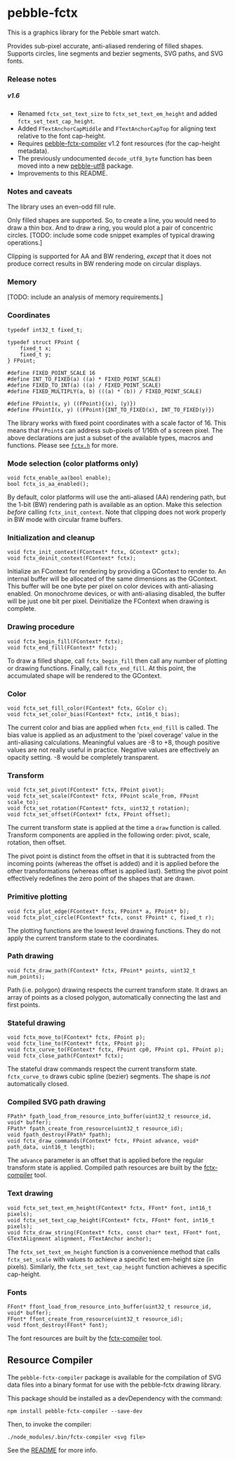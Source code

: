 # pebble-fctx

This is a graphics library for the Pebble smart watch.

Provides sub-pixel accurate, anti-aliased rendering of filled shapes.  Supports circles, line segments and bezier segments, SVG paths, and SVG fonts.

### Release notes

##### v1.6
* Renamed `fctx_set_text_size` to `fctx_set_text_em_height` and added `fctx_set_text_cap_height`.
* Added `FTextAnchorCapMiddle` and `FTextAnchorCapTop` for aligning text relative to the font cap-height.
* Requires [pebble-fctx-compiler]() v1.2 font resources (for the cap-height metadata).
* The previously undocumented `decode_utf8_byte` function has been moved into a new [pebble-utf8](https://www.npmjs.com/package/pebble-utf8) package.
* Improvements to this README.

### Notes and caveats

The library uses an even-odd fill rule.

Only filled shapes are supported.  So, to create a line, you would need to draw a thin box.  And to draw a ring, you would plot a pair of concentric circles.
[TODO: include some code snippet examples of typical drawing operations.]

Clipping is supported for AA and BW rendering, *except* that it does not produce correct results in BW rendering mode on circular displays.

### Memory

[TODO: include an analysis of memory requirements.]

### Coordinates

    typedef int32_t fixed_t;

    typedef struct FPoint {
        fixed_t x;
        fixed_t y;
    } FPoint;

    #define FIXED_POINT_SCALE 16
    #define INT_TO_FIXED(a) ((a) * FIXED_POINT_SCALE)
    #define FIXED_TO_INT(a) ((a) / FIXED_POINT_SCALE)
    #define FIXED_MULTIPLY(a, b) (((a) * (b)) / FIXED_POINT_SCALE)

    #define FPoint(x, y) ((FPoint){(x), (y)})
    #define FPointI(x, y) ((FPoint){INT_TO_FIXED(x), INT_TO_FIXED(y)})

The library works with fixed point coordinates with a scale factor of 16.  This means that `FPoint`s can address sub-pixels of 1/16th of a screen pixel.  The above declarations are just a subset of the available types, macros and functions.  Please see [`fctx.h`](include/fctx.h) for more.

### Mode selection (color platforms only)
    void fctx_enable_aa(bool enable);
    bool fctx_is_aa_enabled();

By default, color platforms will use the anti-aliased (AA) rendering path, but the 1-bit (BW) rendering path is available as an option.  Make this selection *before* calling `fctx_init_context`.  Note that clipping does not work properly in BW mode with circular frame buffers.

### Initialization and cleanup
    void fctx_init_context(FContext* fctx, GContext* gctx);
    void fctx_deinit_context(FContext* fctx);

Initialize an FContext for rendering by providing a GContext to render to.  An internal buffer will be allocated of the same dimensions as the GContext.  This buffer will be one byte per pixel on color devices with anti-aliasing enabled.  On monochrome devices, or with anti-aliasing disabled, the buffer will be just one bit per pixel.
Deinitialize the FContext when drawing is complete.

### Drawing procedure
    void fctx_begin_fill(FContext* fctx);
    void fctx_end_fill(FContext* fctx);

To draw a filled shape, call `fctx_begin_fill` then call any number of plotting or drawing functions.  Finally, call `fctx_end_fill`.  At this point, the accumulated shape will be rendered to the GContext.

### Color
    void fctx_set_fill_color(FContext* fctx, GColor c);
    void fctx_set_color_bias(FContext* fctx, int16_t bias);

The current color and bias are applied when `fctx_end_fill` is called.  The bias value is applied as an adjustment to the 'pixel coverage' value in the anti-aliasing calculations.  Meaningful values are -8 to +8, though positive values are not really useful in practice.  Negative values are effectively an opacity setting.  -8 would be completely transparent.

### Transform
    void fctx_set_pivot(FContext* fctx, FPoint pivot);
    void fctx_set_scale(FContext* fctx, FPoint scale_from, FPoint scale_to);
    void fctx_set_rotation(FContext* fctx, uint32_t rotation);
    void fctx_set_offset(FContext* fctx, FPoint offset);

The current transform state is applied at the time a `draw` function is called.  Transform components are applied in the following order:  pivot, scale, rotation, then offset.

The pivot point is distinct from the offset in that it is subtracted from the incoming points (whereas the offset is added) and it is applied before the other transformations (whereas offset is applied last).  Setting the pivot point effectively redefines the zero point of the shapes that are drawn.

### Primitive plotting
    void fctx_plot_edge(FContext* fctx, FPoint* a, FPoint* b);
    void fctx_plot_circle(FContext* fctx, const FPoint* c, fixed_t r);

The plotting functions are the lowest level drawing functions.  They do not apply the current transform state to the coordinates.

### Path drawing
    void fctx_draw_path(FContext* fctx, FPoint* points, uint32_t num_points);

Path (i.e. polygon) drawing respects the current transform state.  It draws an array of points as a closed polygon, automatically connecting the last and first points.

### Stateful drawing
    void fctx_move_to(FContext* fctx, FPoint p);
    void fctx_line_to(FContext* fctx, FPoint p);
    void fctx_curve_to(FContext* fctx, FPoint cp0, FPoint cp1, FPoint p);
    void fctx_close_path(FContext* fctx);

The stateful draw commands respect the current transform state.  `fctx_curve_to` draws cubic spline (bezier) segments.  The shape is *not* automatically closed.

### Compiled SVG path drawing
    FPath* fpath_load_from_resource_into_buffer(uint32_t resource_id, void* buffer);
    FPath* fpath_create_from_resource(uint32_t resource_id);
    void fpath_destroy(FPath* fpath);
    void fctx_draw_commands(FContext* fctx, FPoint advance, void* path_data, uint16_t length);

The `advance` parameter is an offset that is applied before the regular transform state is applied.
Compiled path resources are built by the [fctx-compiler](#resource-compiler) tool.

### Text drawing
    void fctx_set_text_em_height(FContext* fctx, FFont* font, int16_t pixels);
    void fctx_set_text_cap_height(FContext* fctx, FFont* font, int16_t pixels);
    void fctx_draw_string(FContext* fctx, const char* text, FFont* font, GTextAlignment alignment, FTextAnchor anchor);

The `fctx_set_text_em_height` function is a convenience method that calls `fctx_set_scale` with values to achieve a specific text em-height size (in pixels).  Similarly, the `fctx_set_text_cap_height` function achieves a specific cap-height.

### Fonts
    FFont* ffont_load_from_resource_into_buffer(uint32_t resource_id, void* buffer);
    FFont* ffont_create_from_resource(uint32_t resource_id);
    void ffont_destroy(FFont* font);

The font resources are built by the [fctx-compiler](#resource-compiler) tool.

## Resource Compiler

The `pebble-fctx-compiler` package is available for the compilation of SVG data files into a binary format for use with the pebble-fctx drawing library.

This package should be installed as a devDependency with the command:

    npm install pebble-fctx-compiler --save-dev

Then, to invoke the compiler:

    ./node_modules/.bin/fctx-compiler <svg file>

See the [README](https://github.com/jrmobley/pebble-fctx-compiler) for more info.
